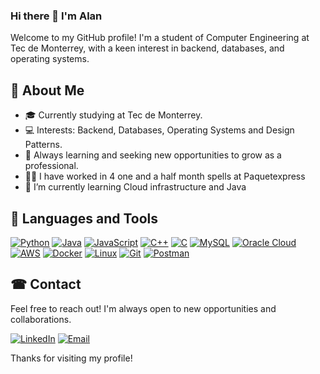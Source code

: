### Hi there 👋 I'm Alan

Welcome to my GitHub profile! I'm a student of Computer Engineering at Tec de Monterrey, with a keen interest in backend, databases, and operating systems.

## 🚀 About Me
- 🎓 Currently studying at Tec de Monterrey.
- 💻 Interests: Backend, Databases, Operating Systems and Design Patterns.
- 🌱 Always learning and seeking new opportunities to grow as a professional.
- 👨‍💻 I have worked in 4 one and a half month spells at Paquetexpress
- 🌱 I’m currently learning Cloud infrastructure and Java

## 🧰 Languages and Tools
[![Python](https://img.shields.io/badge/-Python-3776AB?style=flat&logo=python&logoColor=white)](https://www.python.org/)
[![Java](https://img.shields.io/badge/-Java-007396?style=flat&logo=java&logoColor=white)](https://www.java.com/)
[![JavaScript](https://img.shields.io/badge/-JavaScript-F7DF1E?style=flat&logo=javascript&logoColor=black)](https://developer.mozilla.org/en-US/docs/Web/JavaScript)
[![C++](https://img.shields.io/badge/-C++-00599C?style=flat&logo=c%2B%2B&logoColor=white)](https://www.cplusplus.com/)
[![C](https://img.shields.io/badge/-C-A8B9CC?style=flat&logo=c&logoColor=white)](https://www.learn-c.org/)
[![MySQL](https://img.shields.io/badge/-MySQL-4479A1?style=flat&logo=mysql&logoColor=white)](https://www.mysql.com/)
[![Oracle Cloud](https://img.shields.io/badge/-Oracle%20Cloud-F80000?style=flat&logo=oracle&logoColor=white)](https://www.oracle.com/cloud/)
[![AWS](https://img.shields.io/badge/-AWS-232F3E?style=flat&logo=amazon-aws&logoColor=white)](https://aws.amazon.com/)
[![Docker](https://img.shields.io/badge/-Docker-2496ED?style=flat&logo=docker&logoColor=white)](https://www.docker.com/)
[![Linux](https://img.shields.io/badge/-Linux-FCC624?style=flat&logo=linux&logoColor=black)](https://www.linux.org/)
[![Git](https://img.shields.io/badge/-Git-F05032?style=flat&logo=git&logoColor=white)](https://git-scm.com/)
[![Postman](https://img.shields.io/badge/-Postman-FF6C37?style=flat&logo=postman&logoColor=white)](https://www.postman.com/)

## ☎ Contact
Feel free to reach out! I'm always open to new opportunities and collaborations.

[![LinkedIn](https://img.shields.io/badge/-LinkedIn-0077B5?style=flat&logo=linkedin&logoColor=white)](https://www.linkedin.com/in/alan-antonio-ruelas-robles-5ba85a2ba/)
[![Email](https://img.shields.io/badge/-Email-D14836?style=flat&logo=gmail&logoColor=white)](mailto:elruro17@gmail.com)

Thanks for visiting my profile!


<!--
**AlanRuro/AlanRuro** is a ✨ _special_ ✨ repository because its `README.md` (this file) appears on your GitHub profile.

Here are some ideas to get you started:

- 🔭 I’m currently working on ...
- 🌱 I’m currently learning ...
- 👯 I’m looking to collaborate on ...
- 🤔 I’m looking for help with ...
- 💬 Ask me about ...
- 📫 How to reach me: ...
- 😄 Pronouns: ...
- ⚡ Fun fact: ...
-->
